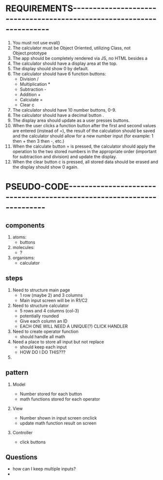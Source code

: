 
# REQUIREMENTS----------------------------------------------------------------------

1. You must not use eval()
2. The calculator must be Object Oriented, utilizing Class, not Object.prototype
3. The app should be completely rendered via JS, no HTML besides a <div id="app">
4. The calculator should have a display area at the top.
5. The display should show 0 by default.
6. The calculator should have 6 function buttons:
    * Division /
    * Multiplication *
    * Subtraction -
    * Addition +
    * Calculate =
    * Clear c
7. The calculator should have 10 number buttons, 0-9.
8. The calculator should have a decimal button .
9.  The display area should update as a user presses buttons.
10. When the user clicks a function button after the first and second values are entered (instead of =), the result of the calculation should be saved and the calculator should allow for a new number input (for example: 1 then + then 3 then -, etc.)
11. When the calculate button = is pressed, the calculator should apply the operation to the two stored numbers in the appropriate order (important for subtraction and division) and update the display.
12. When the clear button c is pressed, all stored data should be erased and the display should show 0 again.


# PSEUDO-CODE----------------------------------------------------------------------

## components
1. atoms:
    - buttons
2. molecules:
    - ?
3. organisms:
    - calculator

## steps

1. Need to structure main page
    * 1 row (maybe 2) and 3 columns
    * Main input screen will be in R1/C2
2. Need to structure calculator
    * 5 rows and 4 columns (col-3)
    * potentially rounded
    * Give each column an ID
    * EACH ONE WILL NEED A UNIQUE(?) CLICK HANDLER
3. Need to create operator function
    * should handle all math
4. Need a place to store all input but not replace
    * should keep each input
    * HOW DO I DO THIS???
5. 

## pattern

1. Model 
   * Number stored for each button
   * math functions stored for each operator

2. View
   * Number shown in input screen onclick
   * update math function result on screen

3. Controller
   * click buttons


## Questions
  - how can I keep multiple inputs?
  - 